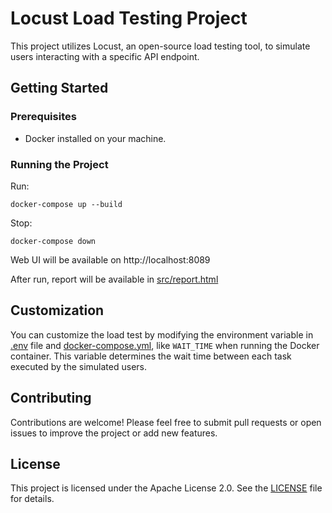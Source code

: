 # Locust Load Testing Project

This project utilizes Locust, an open-source load testing tool, to simulate users interacting with a specific API endpoint.

## Getting Started

### Prerequisites

- Docker installed on your machine.

### Running the Project

Run:
```
docker-compose up --build
```

Stop:
```
docker-compose down
```

Web UI will be available on http://localhost:8089

After run, report will be available in [src/report.html](./src/report.html)

## Customization

You can customize the load test by modifying the environment variable in [.env](.env) file and [docker-compose.yml](./docker-compose.yml), like `WAIT_TIME` when running the Docker container. This variable determines the wait time between each task executed by the simulated users.

## Contributing

Contributions are welcome! Please feel free to submit pull requests or open issues to improve the project or add new features.

## License

This project is licensed under the Apache License 2.0. See the [LICENSE](LICENSE) file for details.

